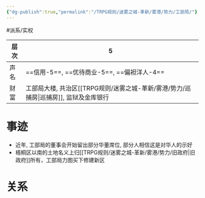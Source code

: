```yaml
---
{"dg-publish":true,"permalink":"/TRPG规则/迷雾之城-革新/雾港/势力/工部局/"}
---
```


#派系/实权 

| 层次  | 5                                |
| --- | -------------------------------- |
| 声名  | ==信用-5==, ==优待商业-5==, ==偏袒洋人-4== |
| 财富  | 工部局大楼, 共治区[[TRPG规则/迷雾之城-革新/雾港/势力/巡捕房\|巡捕房]], 监狱及金库银行       |

# 事迹
- 近年, 工部局的董事会开始留出部分华董席位, 部分人相信这是对华人的示好
- 梧桐区以南的土地名义上归[[TRPG规则/迷雾之城-革新/雾港/势力/旧政府\|旧政府]]所有，工部局力图买下修建新区
# 关系
